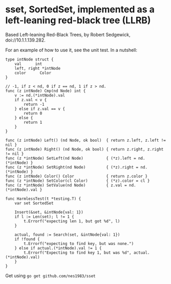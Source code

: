 sset, SortedSet, implemented as a left-leaning red-black tree (LLRB)
====

Based Left-leaning Red-Black Trees, by Robert Sedgewick, doi://10.1.1.139.282.

For an example of how to use it, see the unit test. In a nutshell:

	type intNode struct {
		val		 int
		left, right *intNode
		color	   Color
	}

	// -1, if z < nd, 0 if z == nd, 1 if z > nd.
	func (z intNode) Cmp(nd Node) int {
		v := nd.(*intNode).val
		if z.val < v {
			return -1
		} else if z.val == v {
			return 0
		} else {
			return 1
		}
	}

	func (z intNode) Left() (nd Node, ok bool)  { return z.left, z.left != nil }
	func (z intNode) Right() (nd Node, ok bool) { return z.right, z.right != nil }
	func (z *intNode) SetLeft(nd Node)          { (*z).left = nd.(*intNode) }
	func (z *intNode) SetRight(nd Node)         { (*z).right = nd.(*intNode) }
	func (z intNode) Color() Color              { return z.color }
	func (z *intNode) SetColor(cl Color)        { (*z).color = cl }
	func (z *intNode) SetValue(nd Node)         { z.val = nd.(*intNode).val }

	func HarmlessTest(t *testing.T) {
		var set SortedSet

		Insert(&set, &intNode{val: 1})
		if l := Len(set); l != 1 {
			t.Errorf("expecting len 1, but got %d", l)
		}
	
		actual, found := Search(set, &intNode{val: 1})
		if !found {
			t.Errorf("expecting to find key, but was none.")
		} else if actual.(*intNode).val != 1 {
			t.Errorf("Expecting to find key 1, but was %d", actual.(*intNode).val)
		}
	}

Get using `go get github.com/nes1983/sset`
